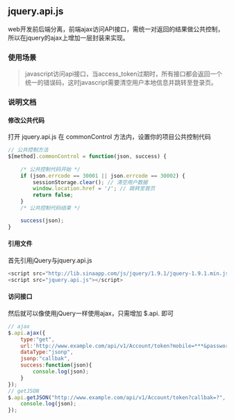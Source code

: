 ## jquery.api.js

web开发前后端分离，前端ajax访问API接口，需统一对返回的结果做公共控制，所以在jquery的ajax上增加一层封装来实现。

### 使用场景

> javascript访问api接口，当access_token过期时，所有接口都会返回一个统一的错误码，这时javascript需要清空用户本地信息并跳转至登录页。


### 说明文档

#### 修改公共代码

打开 jquery.api.js 在 commonControl 方法内，设置你的项目公共控制代码

```javascript
// 公共控制方法
$[method].commonControl = function(json, success) {
    
    /* 公共控制代码开始 */
    if (json.errcode == 30001 || json.errcode == 30002) {
        sessionStorage.clear(); // 清空用户数据
        window.location.href = '/'; // 跳转至首页
        return false;
    }
    /* 公共控制代码结束 */

    success(json);
}
```

#### 引用文件

首先引用jQuery与jquery.api.js

```javascript
<script src="http://lib.sinaapp.com/js/jquery/1.9.1/jquery-1.9.1.min.js"></script>
<script src="jquery.api.js"></script>
```

#### 访问接口
然后就可以像使用jQuery一样使用ajax，只需增加 $.api. 即可

```javascript
// ajax
$.api.ajax({
    type:"get",
    url:'http://www.example.com/api/v1/Account/token?mobile=***&password=***',
    dataType:"jsonp",
    jsonp:"callbak",
    success:function(json){
        console.log(json);
    }
});
// getJSON
$.api.getJSON("http://www.example.com/api/v1/Account/token?callbak=?", {mobile:"***",password:"***"}, function(json){
    console.log(json);
});
```